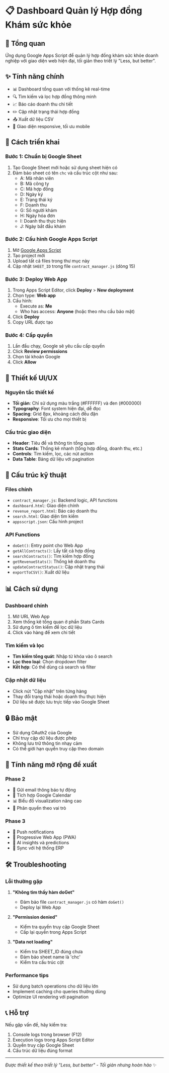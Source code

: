 # 📋 Dashboard Quản lý Hợp đồng Khám sức khỏe

## 🎯 Tổng quan
Ứng dụng Google Apps Script để quản lý hợp đồng khám sức khỏe doanh nghiệp với giao diện web hiện đại, tối giản theo triết lý "Less, but better".

## ✨ Tính năng chính
- 📊 Dashboard tổng quan với thống kê real-time
- 🔍 Tìm kiếm và lọc hợp đồng thông minh
- 📈 Báo cáo doanh thu chi tiết
- ✏️ Cập nhật trạng thái hợp đồng
- 📤 Xuất dữ liệu CSV
- 📱 Giao diện responsive, tối ưu mobile

## 🚀 Cách triển khai

### Bước 1: Chuẩn bị Google Sheet
1. Tạo Google Sheet mới hoặc sử dụng sheet hiện có
2. Đảm bảo sheet có tên `chc` và cấu trúc cột như sau:
   - A: Mã nhân viên
   - B: Mã công ty
   - C: Mã hợp đồng
   - D: Ngày ký
   - E: Trạng thái ký
   - F: Doanh thu
   - G: Số người khám
   - H: Ngày hóa đơn
   - I: Doanh thu thực hiện
   - J: Ngày bắt đầu khám

### Bước 2: Cấu hình Google Apps Script
1. Mở [Google Apps Script](https://script.google.com)
2. Tạo project mới
3. Upload tất cả files trong thư mục này
4. Cập nhật `SHEET_ID` trong file `contract_manager.js` (dòng 15)

### Bước 3: Deploy Web App
1. Trong Apps Script Editor, click **Deploy** > **New deployment**
2. Chọn type: **Web app**
3. Cấu hình:
   - Execute as: **Me**
   - Who has access: **Anyone** (hoặc theo nhu cầu bảo mật)
4. Click **Deploy**
5. Copy URL được tạo

### Bước 4: Cấp quyền
1. Lần đầu chạy, Google sẽ yêu cầu cấp quyền
2. Click **Review permissions**
3. Chọn tài khoản Google
4. Click **Allow**

## 🎨 Thiết kế UI/UX

### Nguyên tắc thiết kế
- **Tối giản**: Chỉ sử dụng màu trắng (#FFFFFF) và đen (#000000)
- **Typography**: Font system hiện đại, dễ đọc
- **Spacing**: Grid 8px, khoảng cách đều đặn
- **Responsive**: Tối ưu cho mọi thiết bị

### Cấu trúc giao diện
- **Header**: Tiêu đề và thông tin tổng quan
- **Stats Cards**: Thống kê nhanh (tổng hợp đồng, doanh thu, etc.)
- **Controls**: Tìm kiếm, lọc, các nút action
- **Data Table**: Bảng dữ liệu với pagination

## 🔧 Cấu trúc kỹ thuật

### Files chính
- `contract_manager.js`: Backend logic, API functions
- `dashboard.html`: Giao diện chính
- `revenue_report.html`: Báo cáo doanh thu
- `search.html`: Giao diện tìm kiếm
- `appsscript.json`: Cấu hình project

### API Functions
- `doGet()`: Entry point cho Web App
- `getAllContracts()`: Lấy tất cả hợp đồng
- `searchContracts()`: Tìm kiếm hợp đồng
- `getRevenueStats()`: Thống kê doanh thu
- `updateContractStatus()`: Cập nhật trạng thái
- `exportToCSV()`: Xuất dữ liệu

## 📊 Cách sử dụng

### Dashboard chính
1. Mở URL Web App
2. Xem thống kê tổng quan ở phần Stats Cards
3. Sử dụng ô tìm kiếm để lọc dữ liệu
4. Click vào hàng để xem chi tiết

### Tìm kiếm và lọc
- **Tìm kiếm tổng quát**: Nhập từ khóa vào ô search
- **Lọc theo loại**: Chọn dropdown filter
- **Kết hợp**: Có thể dùng cả search và filter

### Cập nhật dữ liệu
- Click nút "Cập nhật" trên từng hàng
- Thay đổi trạng thái hoặc doanh thu thực hiện
- Dữ liệu sẽ được lưu trực tiếp vào Google Sheet

## 🔒 Bảo mật
- Sử dụng OAuth2 của Google
- Chỉ truy cập dữ liệu được phép
- Không lưu trữ thông tin nhạy cảm
- Có thể giới hạn quyền truy cập theo domain

## 🚀 Tính năng mở rộng đề xuất

### Phase 2
- 📧 Gửi email thông báo tự động
- 📅 Tích hợp Google Calendar
- 📊 Biểu đồ visualization nâng cao
- 👥 Phân quyền theo vai trò

### Phase 3
- 🔔 Push notifications
- 📱 Progressive Web App (PWA)
- 🤖 AI insights và predictions
- 🔄 Sync với hệ thống ERP

## 🛠️ Troubleshooting

### Lỗi thường gặp
1. **"Không tìm thấy hàm doGet"**
   - Đảm bảo file `contract_manager.js` có hàm `doGet()`
   - Deploy lại Web App

2. **"Permission denied"**
   - Kiểm tra quyền truy cập Google Sheet
   - Cấp lại quyền trong Apps Script

3. **"Data not loading"**
   - Kiểm tra SHEET_ID đúng chưa
   - Đảm bảo sheet name là 'chc'
   - Kiểm tra cấu trúc cột

### Performance tips
- Sử dụng batch operations cho dữ liệu lớn
- Implement caching cho queries thường dùng
- Optimize UI rendering với pagination

## 📞 Hỗ trợ
Nếu gặp vấn đề, hãy kiểm tra:
1. Console logs trong browser (F12)
2. Execution logs trong Apps Script Editor
3. Quyền truy cập Google Sheet
4. Cấu trúc dữ liệu đúng format

---

*Được thiết kế theo triết lý "Less, but better" - Tối giản nhưng hoàn hảo* ✨